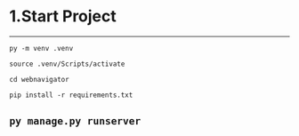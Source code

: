 # 1.Start Project
---
```py -m venv .venv```

```source .venv/Scripts/activate```

```cd webnavigator```

```pip install -r requirements.txt```

```py manage.py runserver```
---
